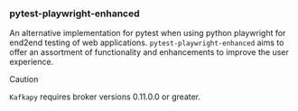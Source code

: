 ### pytest-playwright-enhanced
An alternative implementation for pytest when using python playwright for end2end testing of web applications.  `pytest-playwright-enhanced` aims to 
offer an assortment of functionality and enhancements to improve the user experience.


> [!CAUTION]
> `Kafkapy` requires broker versions 0.11.0.0 or greater. 
